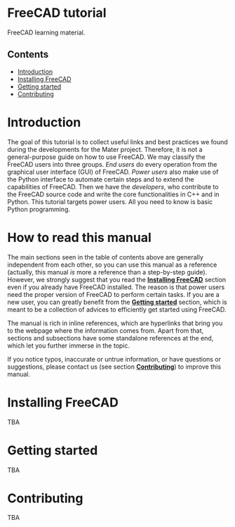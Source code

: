 # FreeCAD tutorial
FreeCAD learning material.



## Contents

- [Introduction](#introduction)
- [Installing FreeCAD](#installing-freecad)
- [Getting started](#getting-started)
- [Contributing](#contributing)



# Introduction

The goal of this tutorial is to collect useful links and best practices we found during the developments for the Mater project. Therefore, it is not a general-purpose guide on how to use FreeCAD. We may classify the FreeCAD users into three groups. *End users* do every operation from the graphical user interface (GUI) of FreeCAD. *Power users* also make use of the Python interface to automate certain steps and to extend the capabilities of FreeCAD. Then we have the *developers*, who contribute to the FreeCAD source code and write the core functionalities in C++ and in Python. This tutorial targets power users. All you need to know is basic Python programming.



# How to read this manual

The main sections seen in the table of contents above are generally independent from each other, so you can use this manual as a reference (actually, this manual *is* more a reference than a step-by-step guide). However, we strongly suggest that you read the [**Installing FreeCAD**](#installing-freecad) section even if you already have FreeCAD installed. The reason is that power users need the proper version of FreeCAD to perform certain tasks. If you are a new user, you can greatly benefit from the [**Getting started**](#getting-started) section, which is meant to be a collection of advices to efficiently get started using FreeCAD.

The manual is rich in inline references, which are hyperlinks that bring you to the webpage where the information comes from. Apart from that, sections and subsections have some standalone references at the end, which let you further immerse in the topic.

If you notice typos, inaccurate or untrue information, or have questions or suggestions, please contact us (see section [**Contributing**](#contributing)) to improve this manual.



# Installing FreeCAD

TBA



# Getting started

TBA



# Contributing

TBA
